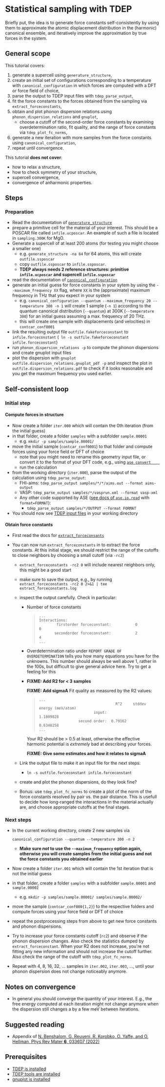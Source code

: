 Statistical sampling with TDEP
===

Briefly put, the idea is to generate force constants self-consistently by using them to approximate the atomic displacement distribution in the (harmonic) canonical ensemble, and iteratively improve the approximation by true forces in the system.

## General scope

This tutorial covers:

1. generate a supercell using `generature_structure`,
2. create an initial set of configurations corresponding to a temperature with `canonical_configuration` in which forces are computed with a DFT or force field of choice,
3. parse the output to TDEP input files with `tdep_parse_output`,
4. fit the force constants to the forces obtained from the sampling via `extract_forceconstants`,
5. obtain and plot phonon dispersion relations using `phonon_dispersion_relations` and `gnuplot`,
   - choose a cutoff of the second-order force constants by examining overdetermination ratio, fit quality, and the range of force constants via `tdep_plot_fc_norms`,
6. generate a new iteration with more samples from the force constants using `canonical_configuration`,
7. repeat until convergence.

This tutorial **does not cover**:

- how to relax a structure,
- how to check symmetry of your structure,
- supercell convergence,
- convergence of anharmonic properties.

## Steps

### Preparation

- Read the documentation of [`generature_structure`](http://ollehellman.github.io/program/generate_structure.html)
- prepare a primitive cell for the material of your interest. This should be a POSCAR file called `infile.ucposcar`. An example of such a file is located in `sampling.300K` for MgO.
- Generate a supercell of at least 200 atoms (for testing you might choose a smaller one)
  - e.g. `generate_structure -na 64` for 64 atoms, this will create `outfile.ssposcar`
  - copy `outfile.ssposcar` to `infile.ssposcar`. 
  - **TDEP always needs 2 reference structures: primitive `infile.ucposcar` and supercell `infile.ssposcar`**
- read the documentation of [`canonical_configuration`](http://ollehellman.github.io/program/canonical_configuration.html)
- generate an initial guess for force constants in your sytem by using the `--maximum_frequency XX` flag, where `XX` is the (approximate) maximum frequency in THz that you expect in your system
  - e.g. `canonical_configuration --quantum --maximum_frequency 20 --temperature 300 -n 1` will create 1 sample (`-n 1`) according to the quantum canonical distribution (`--quantum`) at 300K (`--temperature 300`) for an initial guess assuming a max. frequency of 20 THz.
  - this will create one sample with displacements (and velocities) in `contcar_conf0001`
- link the resulting output file `outfile.fakeforceconstant` to `infile.forceconstant` (` ln -s outfile.fakeforceconstant infile.forceconstant`)
- run `phonon_dispersion_relations -p` to compute the phonon dispersions and create gnuplot input files
- plot the dispersion with `gnuplot outfile.dispersion_relations.gnuplot_pdf -p` and inspect the plot in `outfile.dispersion_relations.pdf` to check if it looks reasonable and you get the maximum frequency you used earlier.

## Self-consistent loop

###  Initial step

#### Compute forces in structure

- Now create a folder `iter.000` which will contain the 0th iteration (from the initial guess)
- in that folder, create a folder `samples` with a subfolder `sample.00001`
  - e.g. `mkdir -p samples/sample.00001/`
- move the initial sample (`contcar_conf0001`) to that folder and compute forces using your force field or DFT of choice
  - note that you might need to rename this geometry input file, or convert it to the format of your DFT code, e.g., using [`ase convert	`](https://wiki.fysik.dtu.dk/ase/ase/io/io.html#module-ase.io)
  - run the calculation
- from the working directory (`iter.000`), parse the output of the calculation using `tdep_parse_output`:
  - FHI-aims: `tdep_parse_output samples/*/*/aims.out --format aims-output`
  - VASP: `tdep_parse_output samples/*/vasprun.xml --format vasp-xml`
  - Any other code supported by ASE ([see docs of `ase.io.read`](https://wiki.fysik.dtu.dk/ase/ase/io/io.html#ase.io.read) with `format=FORMAT`):
    - `tdep_parse_output samples/*/OUTPUT --format FORMAT `
- You should now see [TDEP input files](http://ollehellman.github.io/page/files.html) in your working directory

#### Obtain force constants

- First read the docs for [`extract_forceconsants`](http://ollehellman.github.io/program/extract_forceconstants.html)

- You can now run `extract_forceconstants` in to extract the force constants. At this initial stage, we should restrict the range of the cutoffs to close neighbors by choosing a small cutoff (via `-rc2`)

  - `extract_forceconstants -rc2 0` will include nearest neighbors only, this might be a good start

  - make sure to save the output, e.g., by running
    `extract_forceconstants -rc2 0 2>&1 | tee extract_forceconstants.log`

  - inspect the output carefully. Check in particular:

    - Number of force constants

      > ```
      > ...
      > Interactions:
      >         firstorder forceconstant:           0           0
      >        secondorder forceconstant:           2           4
      > ...
      > ```

    - Overdetermination ratio under `REPORT GRADE OF OVERDETERMINATION` tells you how many equations you have for the unknowns. This number should always be well above 1, rather in the 100s, but difficult to give general advice here. Try to get a feeling for this

    - **FIXME: Add R2 for < 3 samples**

      **FIXME: Add sigmaA**
      Fit quality as measured by the R2 values:

      > ```
      > ...
      >                                    R^2     stddev energy (meV/atom)
      >                          input:                 1.1809828
      >                   second order:  0.79162        0.6348258
      > ...
      > ```

      Your R2 should be > 0.5 at least, otherwise the effective harmonic potential is _extremely_ bad at describing your forces.

      **FIXME: Give some estimates and how it relates to sigmaA**

  - Link the output file to make it an input file for the next steps:

    - `ln -s outfile.forceconstant infile.forceconstant`

  - create and plot the phonon dispersions, do they look fine?

  - Bonus: use `tdep_plot_fc_norms` to create a plot of the norm of the force constants resolved by pair vs. the pair distance. This is usefull to decide how long-ranged the interactions in the material actually are, and choose appropriate cutoffs at the final stages.

###  Next steps

- In the current working directory, create 2 new samples via

  `canonical_configuration --quantum --temperature 300 -n 2`

  - **Make sure _not_ to use the `--maximum_frequency` option again, otherwise you will create samples from the initial guess and not the force constants you obtained earlier**

- Now create a folder `iter.001` which will contain the 1st iteration that is not the initial guess
- in that folder, create a folder `samples` with a subfolder `sample.00001` and `sample.00002`
  - e.g. `mkdir -p samples/sample.00001/ samples/sample.00002/`
- move the sample (`contcar_conf000{1,2}`) to the respective folders and compute forces using your force field or DFT of choice
- repeat the postprocessing steps from above to get new force constants and phonon dispersions.
- Try to increase your force constants cutoff (`rc2`) and observe if the phonon dispersion changes. Also check the statistics dumped by `extract_forceconstant`. When your R2 does not increase, you're not fitting any new information and should not increase the cutoff further. Also check the range of the cutoff with `tdep_plot_fc_norms`.
- Repeat with 4, 8, 16, 32, ... samples in `iter.002`, `iter.003`, ...,  until your phonon dispersion does not change noticeably anymore.

## Notes on convergence

- In general you should converge the quantity of your interest. E.g., the free energy computed at each iteration might not change anymore when the dispersion still changes a by a few meV between iterations.


## Suggested reading

- Appendix of [N. Benshalom, G. Reuveni, R. Korobko, O. Yaffe, and O. Hellman, Phys Rev Mater **6**, 033607 (2022)](https://journals.aps.org/prmaterials/abstract/10.1103/PhysRevMaterials.6.033607)

## Prerequisites

- [TDEP is installed](http://ollehellman.github.io/page/0_installation.html)
- [TDEP tools are installed](https://github.com/flokno/tools.tdep)
- [gnuplot is installed](http://www.gnuplot.info/)

